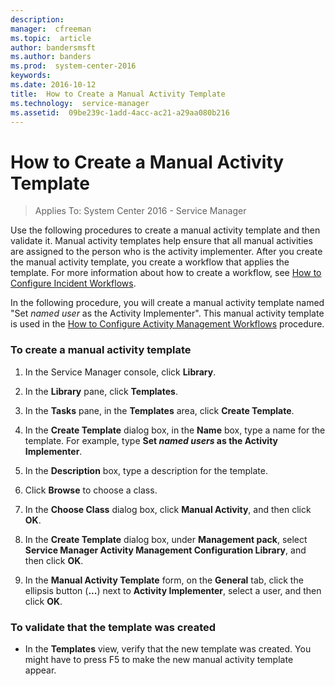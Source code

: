 ```yaml
---
description:  
manager:  cfreeman
ms.topic:  article
author: bandersmsft
ms.author: banders
ms.prod:  system-center-2016
keywords:  
ms.date: 2016-10-12
title:  How to Create a Manual Activity Template
ms.technology:  service-manager
ms.assetid:  09be239c-1add-4acc-ac21-a29aa080b216
---
```


# How to Create a Manual Activity Template

>Applies To: System Center 2016 - Service Manager

Use the following procedures to create a manual activity template and then validate it. Manual activity templates help ensure that all manual activities are assigned to the person who is the activity implementer. After you create the manual activity template, you create a workflow that applies the template. For more information about how to create a workflow, see [How to Configure Incident Workflows](admin-how-to-configure-incident-workflows.md).

In the following procedure, you will create a manual activity template named "Set *named user* as the Activity Implementer". This manual activity template is used in the [How to Configure Activity Management Workflows](admin-how-to-configure-activity-management-workflows.md) procedure.

### To create a manual activity template

1.  In the Service Manager console, click **Library**.

2.  In the **Library** pane, click **Templates**.

3.  In the **Tasks** pane, in the **Templates** area, click **Create Template**.

4.  In the **Create Template** dialog box, in the **Name** box, type a name for the template. For example, type **Set *named users* as the Activity Implementer**.

5.  In the **Description** box, type a description for the template.

6.  Click **Browse** to choose a class.

7.  In the **Choose Class** dialog box, click **Manual Activity**, and then click **OK**.

8.  In the **Create Template** dialog box, under **Management pack**, select **Service Manager Activity Management Configuration Library**, and then click **OK**.

9. In the **Manual Activity Template** form, on the **General** tab, click the ellipsis button (**...**) next to **Activity Implementer**, select a user, and then click **OK**.

### To validate that the template was created

-   In the **Templates** view, verify that the new template was created. You might have to press F5 to make the new manual activity template appear.

